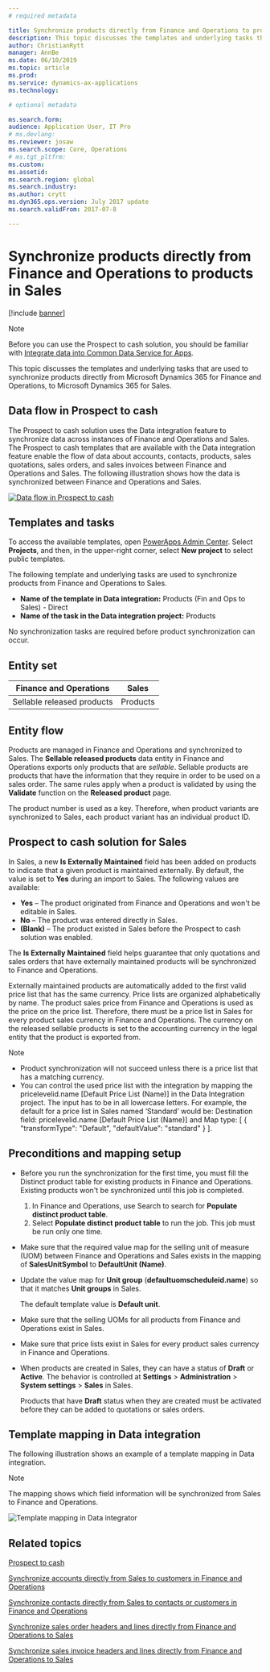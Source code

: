 ```yaml
---
# required metadata

title: Synchronize products directly from Finance and Operations to products in Sales
description: This topic discusses the templates and underlying tasks that are used to synchronize products from Microsoft Dynamics 365 for Finance and Operations, to Microsoft Dynamics 365 for Sales.
author: ChristianRytt
manager: AnnBe
ms.date: 06/10/2019
ms.topic: article
ms.prod: 
ms.service: dynamics-ax-applications
ms.technology: 

# optional metadata

ms.search.form: 
audience: Application User, IT Pro
# ms.devlang: 
ms.reviewer: josaw
ms.search.scope: Core, Operations
# ms.tgt_pltfrm: 
ms.custom: 
ms.assetid: 
ms.search.region: global
ms.search.industry: 
ms.author: crytt
ms.dyn365.ops.version: July 2017 update 
ms.search.validFrom: 2017-07-8

---
```


# Synchronize products directly from Finance and Operations to products in Sales

[!include [banner](../includes/banner.md)]

> [!NOTE]
> Before you can use the Prospect to cash solution, you should be familiar with [Integrate data into Common Data Service for Apps](https://docs.microsoft.com/en-us/powerapps/administrator/data-integrator).

This topic discusses the templates and underlying tasks that are used to synchronize products directly from Microsoft Dynamics 365 for Finance and Operations, to Microsoft Dynamics 365 for Sales.

## Data flow in Prospect to cash

The Prospect to cash solution uses the Data integration feature to synchronize data across instances of Finance and Operations and Sales. The Prospect to cash templates that are available with the Data integration feature enable the flow of data about accounts, contacts, products, sales quotations, sales orders, and sales invoices between Finance and Operations and Sales. The following illustration shows how the data is synchronized between Finance and Operations and Sales.

[![Data flow in Prospect to cash](./media/prospect-to-cash-data-flow.png)](./media/prospect-to-cash-data-flow.png)

## Templates and tasks

To access the available templates, open [PowerApps Admin Center](https://admin.powerapps.com/dataintegration). Select **Projects**, and then, in the upper-right corner, select **New project** to select public templates.

The following template and underlying tasks are used to synchronize products from Finance and Operations to Sales.

- **Name of the template in Data integration:** Products (Fin and Ops to Sales) - Direct
- **Name of the task in the Data integration project:** Products

No synchronization tasks are required before product synchronization can occur.

## Entity set

| Finance and Operations     | Sales    |
|----------------------------|----------|
| Sellable released products | Products |

## Entity flow

Products are managed in Finance and Operations and synchronized to Sales. The **Sellable released products** data entity in Finance and Operations exports only products that are *sellable*. Sellable products are products that have the information that they require in order to be used on a sales order. The same rules apply when a product is validated by using the **Validate** function on the **Released product** page.

The product number is used as a key. Therefore, when product variants are synchronized to Sales, each product variant has an individual product ID.

## Prospect to cash solution for Sales

In Sales, a new **Is Externally Maintained** field has been added on products to indicate that a given product is maintained externally. By default, the value is set to **Yes** during an import to Sales. The following values are available:

- **Yes** – The product originated from Finance and Operations and won't be editable in Sales.
- **No** – The product was entered directly in Sales.
- **(Blank)** – The product existed in Sales before the Prospect to cash solution was enabled.

The **Is Externally Maintained** field helps guarantee that only quotations and sales orders that have externally maintained products will be synchronized to Finance and Operations.

Externally maintained products are automatically added to the first valid price list that has the same currency. Price lists are organized alphabetically by name. The product sales price from Finance and Operations is used as the price on the price list. Therefore, there must be a price list in Sales for every product sales currency in Finance and Operations. The currency on the released sellable products is set to the accounting currency in the legal entity that the product is exported from.

> [!NOTE]
> - Product synchronization will not succeed unless there is a price list that has a matching currency.
> - You can control the used price list with the integration by mapping the pricelevelid.name [Default Price List (Name)] in the Data Integration project. The input has to be in all lowercase letters. For example, the default for a price list in Sales named ‘Standard’ would be: Destination field: pricelevelid.name [Default Price List (Name)] and Map type: [ { "transformType": "Default", "defaultValue": "standard" } ].

## Preconditions and mapping setup

- Before you run the synchronization for the first time, you must fill the Distinct product table for existing products in Finance and Operations. Existing products won't be synchronized until this job is completed.

    1. In Finance and Operations, use Search to search for **Populate distinct product table**.
    2. Select **Populate distinct product table** to run the job. This job must be run only one time.

- Make sure that the required value map for the selling unit of measure (UOM) between Finance and Operations and Sales exists in the mapping of **SalesUnitSymbol** to **DefaultUnit (Name)**.
- Update the value map for **Unit group** (**defaultuomscheduleid.name**) so that it matches **Unit groups** in Sales.

    The default template value is **Default unit**.

- Make sure that the selling UOMs for all products from Finance and Operations exist in Sales.
- Make sure that price lists exist in Sales for every product sales currency in Finance and Operations.
- When products are created in Sales, they can have a status of **Draft** or **Active**. The behavior is controlled at **Settings** > **Administration** > **System settings** > **Sales** in Sales.

    Products that have **Draft** status when they are created must be activated before they can be added to quotations or sales orders.

## Template mapping in Data integration

The following illustration shows an example of a template mapping in Data integration. 

> [!NOTE]
> The mapping shows which field information will be synchronized from Sales to Finance and Operations.

![Template mapping in Data integrator](./media/products-direct-template-mapping-data-integrator-1.png)


## Related topics

[Prospect to cash](prospect-to-cash.md)

[Synchronize accounts directly from Sales to customers in Finance and Operations](accounts-template-mapping-direct.md)

[Synchronize contacts directly from Sales to contacts or customers in Finance and Operations](contacts-template-mapping-direct.md)

[Synchronize sales order headers and lines directly from Finance and Operations to Sales](sales-order-template-mapping-direct-two-ways.md)

[Synchronize sales invoice headers and lines directly from Finance and Operations to Sales](sales-invoice-template-mapping-direct.md)



